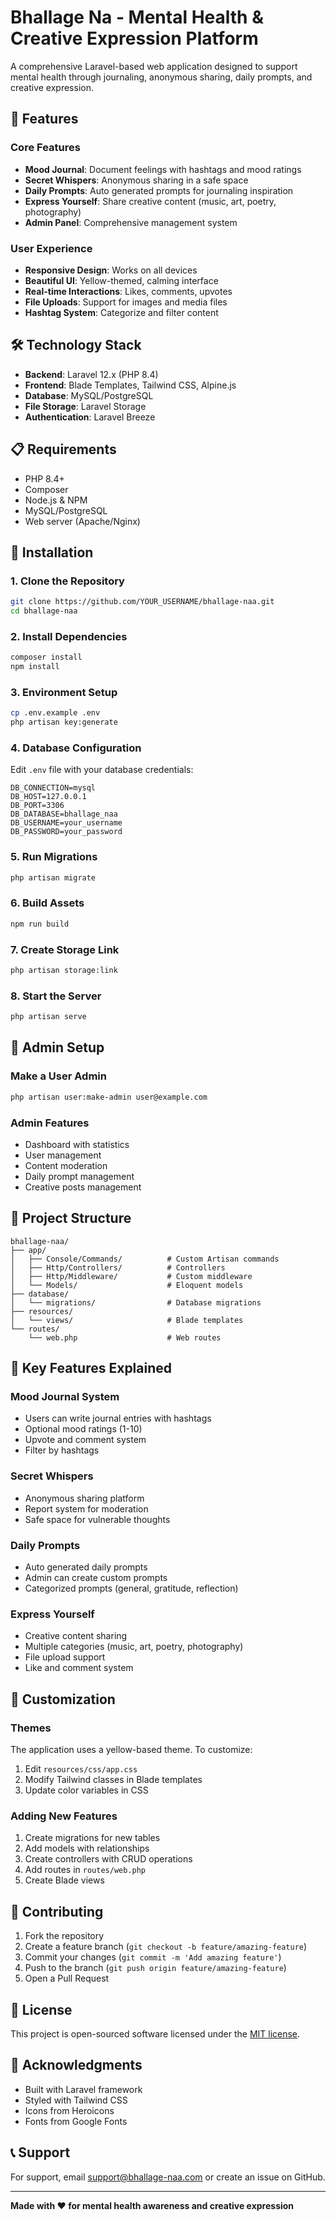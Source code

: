 # Bhallage Na - Mental Health & Creative Expression Platform

A comprehensive Laravel-based web application designed to support mental health through journaling, anonymous sharing, daily prompts, and creative expression.

## 🌟 Features

### **Core Features**
- **Mood Journal**: Document feelings with hashtags and mood ratings
- **Secret Whispers**: Anonymous sharing in a safe space
- **Daily Prompts**: Auto generated prompts for journaling inspiration
- **Express Yourself**: Share creative content (music, art, poetry, photography)
- **Admin Panel**: Comprehensive management system

### **User Experience**
- **Responsive Design**: Works on all devices
- **Beautiful UI**: Yellow-themed, calming interface
- **Real-time Interactions**: Likes, comments, upvotes
- **File Uploads**: Support for images and media files
- **Hashtag System**: Categorize and filter content

## 🛠️ Technology Stack

- **Backend**: Laravel 12.x (PHP 8.4)
- **Frontend**: Blade Templates, Tailwind CSS, Alpine.js
- **Database**: MySQL/PostgreSQL
- **File Storage**: Laravel Storage
- **Authentication**: Laravel Breeze

## 📋 Requirements

- PHP 8.4+
- Composer
- Node.js & NPM
- MySQL/PostgreSQL
- Web server (Apache/Nginx)

## 🚀 Installation

### **1. Clone the Repository**
```bash
git clone https://github.com/YOUR_USERNAME/bhallage-naa.git
cd bhallage-naa
```

### **2. Install Dependencies**
```bash
composer install
npm install
```

### **3. Environment Setup**
```bash
cp .env.example .env
php artisan key:generate
```

### **4. Database Configuration**
Edit `.env` file with your database credentials:
```env
DB_CONNECTION=mysql
DB_HOST=127.0.0.1
DB_PORT=3306
DB_DATABASE=bhallage_naa
DB_USERNAME=your_username
DB_PASSWORD=your_password
```

### **5. Run Migrations**
```bash
php artisan migrate
```

### **6. Build Assets**
```bash
npm run build
```

### **7. Create Storage Link**
```bash
php artisan storage:link
```

### **8. Start the Server**
```bash
php artisan serve
```

## 👤 Admin Setup

### **Make a User Admin**
```bash
php artisan user:make-admin user@example.com
```

### **Admin Features**
- Dashboard with statistics
- User management
- Content moderation
- Daily prompt management
- Creative posts management

## 📁 Project Structure

```
bhallage-naa/
├── app/
│   ├── Console/Commands/          # Custom Artisan commands
│   ├── Http/Controllers/          # Controllers
│   ├── Http/Middleware/           # Custom middleware
│   └── Models/                    # Eloquent models
├── database/
│   └── migrations/                # Database migrations
├── resources/
│   └── views/                     # Blade templates
└── routes/
    └── web.php                    # Web routes
```

## 🎨 Key Features Explained

### **Mood Journal System**
- Users can write journal entries with hashtags
- Optional mood ratings (1-10)
- Upvote and comment system
- Filter by hashtags

### **Secret Whispers**
- Anonymous sharing platform
- Report system for moderation
- Safe space for vulnerable thoughts

### **Daily Prompts**
- Auto generated daily prompts
- Admin can create custom prompts
- Categorized prompts (general, gratitude, reflection)

### **Express Yourself**
- Creative content sharing
- Multiple categories (music, art, poetry, photography)
- File upload support
- Like and comment system

## 🔧 Customization

### **Themes**
The application uses a yellow-based theme. To customize:
1. Edit `resources/css/app.css`
2. Modify Tailwind classes in Blade templates
3. Update color variables in CSS

### **Adding New Features**
1. Create migrations for new tables
2. Add models with relationships
3. Create controllers with CRUD operations
4. Add routes in `routes/web.php`
5. Create Blade views

## 🤝 Contributing

1. Fork the repository
2. Create a feature branch (`git checkout -b feature/amazing-feature`)
3. Commit your changes (`git commit -m 'Add amazing feature'`)
4. Push to the branch (`git push origin feature/amazing-feature`)
5. Open a Pull Request

## 📄 License

This project is open-sourced software licensed under the [MIT license](https://opensource.org/licenses/MIT).

## 🙏 Acknowledgments

- Built with Laravel framework
- Styled with Tailwind CSS
- Icons from Heroicons
- Fonts from Google Fonts

## 📞 Support

For support, email support@bhallage-naa.com or create an issue on GitHub.

---

**Made with ❤️ for mental health awareness and creative expression**
